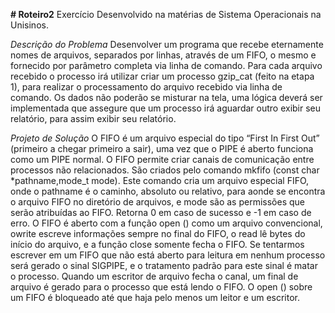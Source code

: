 <b># Roteiro2</b>
Exercício Desenvolvido na matérias de Sistema Operacionais na Unisinos. 

<i>Descrição do Problema</i>
Desenvolver um programa que recebe eternamente nomes de arquivos, separados por linhas, através de um FIFO, o mesmo e fornecido por parâmetro completa via linha de comando.
Para cada arquivo recebido o processo irá utilizar criar um processo gzip_cat (feito na etapa 1), para realizar o processamento do arquivo recebido via linha de comando.
Os dados não poderão se misturar na tela, uma lógica deverá ser implementada que assegure que um processo irá aguardar outro exibir seu relatório, para assim exibir seu relatório. 
  
  <i>Projeto de Solução</i>
O FIFO é um arquivo especial do tipo “First In First Out” (primeiro a chegar primeiro a sair), uma vez que o PIPE é aberto funciona como um PIPE normal.
O FIFO permite criar canais de comunicação entre processos não relacionados. São criados pelo comando mkfifo (const char *pathname,mode_t mode). Este comando cria um arquivo especial FIFO, onde o pathname é o caminho, absoluto ou relativo, para aonde se encontra o arquivo FIFO no diretório de arquivos, e mode são as permissões que serão
atribuídas ao FIFO.
Retorna 0 em caso de sucesso e -1 em caso de erro.
O FIFO é aberto com a função open () como um arquivo convencional, owrite escreve informações sempre no final do FIFO, o read lê bytes do início do arquivo, e a função close somente fecha o FIFO.
Se tentarmos escrever em um FIFO que não está aberto para leitura em nenhum processo será gerado o sinal SIGPIPE, e o tratamento padrão para este sinal é matar o processo.
Quando um escritor de arquivo fecha o canal, um final de arquivo é gerado para o processo que está lendo o FIFO.
O open () sobre um FIFO é bloqueado até que haja pelo menos um leitor e um escritor.
